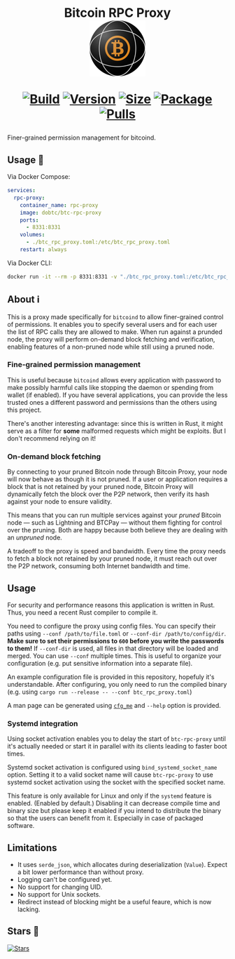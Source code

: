 <h1 align="center">Bitcoin RPC Proxy<br />
<div align="center">
<a href="https://github.com/dobtc/btc-rpc-proxy"><img src="https://raw.githubusercontent.com/dobtc/btc-rpc-proxy/master/.github/logo.png" title="Logo" style="max-width:100%;" width="128" /></a>
</div>
<div align="center">
  
[![Build]][build_url]
[![Version]][tag_url]
[![Size]][tag_url]
[![Package]][pkg_url]
[![Pulls]][hub_url]

</div></h1>

Finer-grained permission management for bitcoind.

## Usage  🐳

Via Docker Compose:

```yaml
services:
  rpc-proxy:
    container_name: rpc-proxy
    image: dobtc/btc-rpc-proxy
    ports:
      - 8331:8331
    volumes:
      - ./btc_rpc_proxy.toml:/etc/btc_rpc_proxy.toml
    restart: always
```

Via Docker CLI:

```bash
docker run -it --rm -p 8331:8331 -v "./btc_rpc_proxy.toml:/etc/btc_rpc_proxy.toml" dobtc/btc-rpc-proxy
```

## About ℹ️

This is a proxy made specifically for `bitcoind` to allow finer-grained control of permissions. It enables you to specify several users and for each user the list of RPC calls they are allowed to make. When run against a prunded node, the proxy will perform on-demand block fetching and verification, enabling features of a non-pruned node while still using a pruned node.

### Fine-grained permission management

This is useful because `bitcoind` allows every application with password to make possibly harmful calls like stopping the daemon or spending from wallet (if enabled). If you have several applications, you can provide the less trusted ones a different password and permissions than the others using this project.

There's another interesting advantage: since this is written in Rust, it might serve as a filter for **some** malformed requests which might be exploits. But I don't recommend relying on it!

### On-demand block fetching

By connecting to your pruned Bitcoin node through Bitcoin Proxy, your node will now behave as though it is not pruned. If a user or application requires a block that is not retained by your pruned node, Bitcoin Proxy will dynamically fetch the block over the P2P network, then verify its hash against your node to ensure validity.

This means that you can run multiple services against your _pruned_ Bitcoin node — such as Lightning and BTCPay — without them fighting for control over the pruning. Both are happy because both believe they are dealing with an _unpruned_ node.

A tradeoff to the proxy is speed and bandwidth. Every time the proxy needs to fetch a block not retained by your pruned node, it must reach out over the P2P network, consuming both Internet bandwidth and time.

## Usage

For security and performance reasons this application is written in Rust. Thus, you need a recent Rust compiler to compile it.

You need to configure the proxy using config files. You can specify their paths using `--conf /path/to/file.toml` or `--conf-dir /path/to/config/dir`. **Make sure to set their permissions to `600` before you write the passwords to them!** If `--conf-dir` is used, all files in that directory will be loaded and merged. You can use `--conf` multiple times. This is useful to organize your configuration (e.g. put sensitive information into a separate file).

An example configuration file is provided in this repository, hopefuly it's understandable. After configuring, you only need to run the compiled binary (e.g. using `cargo run --release -- --conf btc_rpc_proxy.toml`)

A man page can be generated using [`cfg_me`](https://crates.io/crates/cfg_me) and `--help` option is provided.

### Systemd integration

Using socket activation enables you to delay the start of `btc-rpc-proxy` until it's actually needed or start it in parallel with its clients leading to faster boot times.

Systemd socket activation is configured using `bind_systemd_socket_name` option.
Setting it to a valid socket name will cause `btc-rpc-proxy` to use systemd socket activation using the socket with the specified socket name.

This feature is only available for Linux and only if the `systemd` feature is enabled. (Enabled by default.)
Disabling it can decrease compile time and binary size but please keep it enabled if you intend to distribute the binary so that the users can benefit from it.
Especially in case of packaged software.

## Limitations

* It uses `serde_json`, which allocates during deserialization (`Value`). Expect a bit lower performance than without proxy.
* Logging can't be configured yet.
* No support for changing UID.
* No support for Unix sockets.
* Redirect instead of blocking might be a useful feaure, which is now lacking.

## Stars 🌟
[![Stars](https://starchart.cc/dobtc/btc-rpc-proxy.svg?variant=adaptive)](https://starchart.cc/dobtc/btc-rpc-proxy)

[build_url]: https://github.com/dobtc/btc-rpc-proxy/
[hub_url]: https://hub.docker.com/r/dobtc/btc-rpc-proxy/
[tag_url]: https://hub.docker.com/r/dobtc/btc-rpc-proxy/tags
[pkg_url]: https://github.com/dobtc/btc-rpc-proxy/pkgs/container/btc-rpc-proxy

[Build]: https://github.com/dobtc/btc-rpc-proxy/actions/workflows/build.yml/badge.svg
[Size]: https://img.shields.io/docker/image-size/dobtc/btc-rpc-proxy/latest?color=066da5&label=size
[Pulls]: https://img.shields.io/docker/pulls/dobtc/btc-rpc-proxy.svg?style=flat&label=pulls&logo=docker
[Version]: https://img.shields.io/docker/v/dobtc/btc-rpc-proxy/latest?arch=amd64&sort=semver&color=066da5
[Package]: https://img.shields.io/badge/dynamic/json?url=https%3A%2F%2Fipitio.github.io%2Fbackage%2Fdobtc%2Fbtc-rpc-proxy%2Fbtc-rpc-proxy.json&query=%24.downloads&logo=github&style=flat&color=066da5&label=pulls

